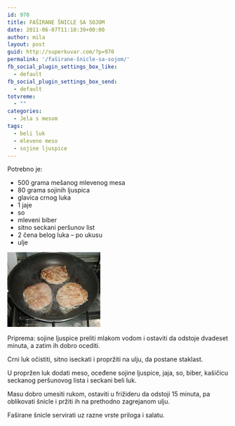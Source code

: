 ```yaml
---
id: 970
title: FAŠIRANE ŠNICLE SA SOJOM
date: 2011-06-07T11:10:39+00:00
author: mila
layout: post
guid: http://superkuvar.com/?p=970
permalink: '/faširane-šnicle-sa-sojom/'
fb_social_plugin_settings_box_like:
  - default
fb_social_plugin_settings_box_send:
  - default
totvreme:
  - ""
categories:
  - Jela s mesom
tags:
  - beli luk
  - mleveno meso
  - sojine ljuspice
---
```

Potrebno je:

  * 500 grama mešanog mlevenog mesa
  * 80 grama sojinih ljuspica
  * glavica crnog luka
  * 1 jaje
  * so
  * mleveni biber
  * sitno seckani peršunov list
  * 2 čena belog luka – po ukusu
  * ulje

<img class="alignnone size-full wp-image-971" title="fasiranesniclemesano" src="/wp-content/uploads/2011/06/fasiranesniclemesano-e1307445012599.jpg" alt="" width="212" height="170" /> 

Priprema: sojine ljuspice preliti mlakom vodom i ostaviti da odstoje dvadeset minuta, a zatim ih dobro ocediti.

Crni luk očistiti, sitno iseckati i propržiti na ulju, da postane staklast.

U propržen luk dodati meso, oceđene sojine ljuspice, jaja, so, biber, kašičicu seckanog peršunovog lista i seckani beli luk.

Masu dobro umesiti rukom, ostaviti u frižideru da odstoji 15 minuta, pa oblikovati šnicle i pržiti ih na prethodno zagrejanom ulju.

Faširane šnicle servirati uz razne vrste priloga i salatu.